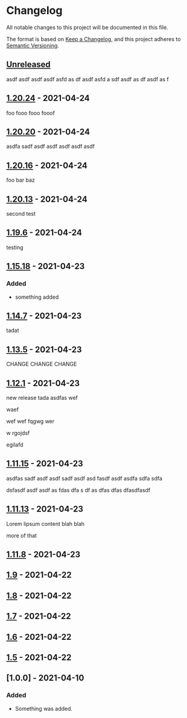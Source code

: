 # Changelog

All notable changes to this project will be documented in this file.

The format is based on [Keep a Changelog](https://keepachangelog.com/en/1.0.0/),
and this project adheres to [Semantic Versioning](https://semver.org/spec/v2.0.0.html).

## [Unreleased]

 asdf 
 asdf asdf 
 asdf 
 asfd as
 df 
 asdf 
 asfd a
 sdf 
 asdf as
 df 
 asdf as
 f 
## [1.20.24] - 2021-04-24

foo fooo fooo fooof

## [1.20.20] - 2021-04-24

asdfa sadf 
asdf asdf asdf asdf asdf

## [1.20.16] - 2021-04-24

foo bar baz

## [1.20.13] - 2021-04-24

second test

## [1.19.6] - 2021-04-24

testing

## [1.15.18] - 2021-04-23

### Added

-   something added

## [1.14.7] - 2021-04-23

tadat

## [1.13.5] - 2021-04-23

CHANGE CHANGE CHANGE

## [1.12.1] - 2021-04-23

new release tada  asdfas
wef

waef

wef wef
 fqgwg wer

 w
 rgojdsf

 egilafd

## [1.11.15] - 2021-04-23

asdfas
sadf asdf asdf 
sadf asdf 
asd fasdf asdf asdfa sdfa sdfa

dsfasdf asdf asdf
 as
 fdas 
 dfa
 s df
 as dfas
 dfas
 dfasdfasdf

## [1.11.13] - 2021-04-23

Lorem lipsum content blah blah

more of that

## [1.11.8] - 2021-04-23

## [1.9] - 2021-04-22

## [1.8] - 2021-04-22

## [1.7] - 2021-04-22

## [1.6] - 2021-04-22

## [1.5] - 2021-04-22

## [1.0.0] - 2021-04-10

### Added

-   Something was added.

[Unreleased]: https://github.com/bUnit-dev/workflows/compare/v1.20.24...HEAD

[1.20.24]: https://github.com/bUnit-dev/workflows/compare/v1.20.20...v1.20.24

[1.20.20]: https://github.com/bUnit-dev/workflows/compare/v1.20.16...v1.20.20

[1.20.16]: https://github.com/bUnit-dev/workflows/compare/v1.20.13...v1.20.16

[1.20.13]: https://github.com/bUnit-dev/workflows/compare/v1.19.6...v1.20.13

[1.19.6]: https://github.com/bUnit-dev/workflows/compare/v1.15.18...v1.19.6

[1.15.18]: https://github.com/bUnit-dev/workflows/compare/v1.14.7...v1.15.18

[1.14.7]: https://github.com/bUnit-dev/workflows/compare/v1.13.5...v1.14.7

[1.13.5]: https://github.com/bUnit-dev/workflows/compare/v1.12.1...v1.13.5

[1.12.1]: https://github.com/bUnit-dev/workflows/compare/v1.11.15...v1.12.1

[1.11.15]: https://github.com/bUnit-dev/workflows/compare/v1.11.13...v1.11.15

[1.11.13]: https://github.com/bUnit-dev/workflows/compare/v1.11.8...v1.11.13

[1.11.8]: https://github.com/bUnit-dev/workflows/compare/1.9...1.11.8

[1.9]: https://github.com/bUnit-dev/workflows/compare/1.8...1.9

[1.8]: https://github.com/bUnit-dev/workflows/compare/1.7...1.8

[1.7]: https://github.com/bUnit-dev/workflows/compare/1.6...1.7

[1.6]: https://github.com/bUnit-dev/workflows/compare/1.5...1.6

[1.5]: https://github.com/bUnit-dev/workflows/compare/1.0.0...1.5
